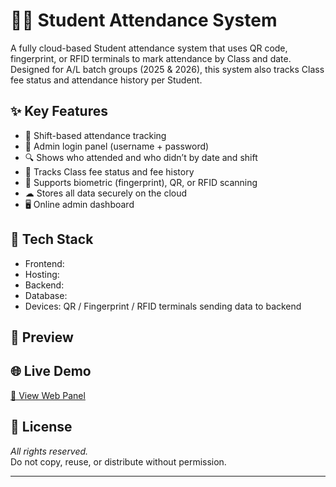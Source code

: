 # 🧑‍💼 Student Attendance System

A fully cloud-based Student attendance system that uses QR code, fingerprint, or RFID terminals to mark attendance by Class and date. Designed for A/L batch groups (2025 & 2026), this system also tracks Class fee status and attendance history per Student.

## ✨ Key Features
- 📅 Shift-based attendance tracking
- 🔐 Admin login panel (username + password)
- 🔍 Shows who attended and who didn’t by date and shift
- 🧾 Tracks Class fee status and fee history
- 🧠 Supports biometric (fingerprint), QR, or RFID scanning
- ☁ Stores all data securely on the cloud 
- 🖥 Online admin dashboard 

## 📂 Tech Stack
- Frontend:
- Hosting:
- Backend: 
- Database: 
- Devices: QR / Fingerprint / RFID terminals sending data to backend

## 📸 Preview


## 🌐 Live Demo
[🔗 View Web Panel](https://yourusername.github.io/employee-attendance-panel/)

## 🚫 License
*All rights reserved.*  
Do not copy, reuse, or distribute without permission.

---
